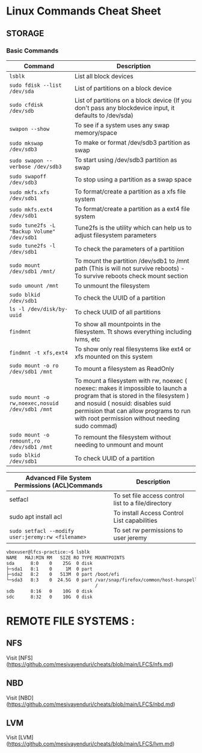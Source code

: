 # Linux Commands Cheat Sheet
## STORAGE
### Basic Commands


| Command                        | Description               |
|--------------------------------|---------------------------|
| `lsblk`                        | List all block devices    |
| `sudo fdisk --list /dev/sda`   | List of partitions on a block device |
| `sudo cfdisk /dev/sdb`        | List of partitions on a block device (If you don't pass any blockdevice input, it defaults to /dev/sda) |
| `swapon --show`  | To see if a system uses any swap memory/space  |
| `sudo mkswap /dev/sdb3`   | To make or format /dev/sdb3 partition as swap |
| `sudo swapon --verbose /dev/sdb3` | To start using /dev/sdb3 partition as swap |
| `sudo swapoff /dev/sdb3`  | To stop using a partition as a swap space |
| `sudo mkfs.xfs /dev/sdb1`     |  To format/create a partition as a xfs file system |
| `sudo mkfs.ext4 /dev/sdb1`    | To format/create a partition as a ext4 file system |
| `sudo tune2fs -L "Backup Volume" /dev/sdb1` | Tune2fs is the utility which can help us to adjust filesystem parameters  |
| `sudo tune2fs -l /dev/sdb1` |  To check the parameters of a partitiion |
| `sudo mount /dev/sdb1 /mnt/` | To mount the partition /dev/sdb1 to /mnt path (This is will not survive reboots) - To survive reboots check mount section |
| `sudo umount /mnt` | To unmount the filesystem |
| `sudo blkid /dev/sdb1` | To check the UUID of a partition |
| `ls -l /dev/disk/by-uuid`  | To check UUID of all partitions  |
| `findmnt`  | To show all mountpoints in the filesystem. Tt shows everything including lvms, etc |
| `findmnt -t xfs,ext4` |  To show only real filesystems like ext4 or xfs mounted on this system |
| `sudo mount -o ro /dev/sdb1 /mnt`| To mount a filesystem as ReadOnly |
| `sudo mount -o rw,noexec,nosuid /dev/sdb1 /mnt`  | To mount a filesystem with rw, noexec ( noexec: makes it impossible to launch a program that is stored in the filesystem ) and nosuid ( nosuid: disables suid permision that can allow programs to run with root permission without needing sudo commad)   |
| `sudo mount -o remount,ro /dev/sdb1 /mnt` | To remount the filesystem without needing to unmount and mount  |
| `sudo blkid /dev/sdb1`  | To check UUID of a partition  |



| Advanced File System Permissions (ACL)Commands                | Description               |
|-----------------------------------------------------|-------------------------------------|
| setfacl  | To set file access control list to a file/directory  |
| sudo apt install acl  | To install Access Control List capabilities  |
| ```sudo setfacl --modify user:jeremy:rw <filename>```  | To set rw permissions to user jeremy  |



```bash
vboxuser@lfcs-practice:~$ lsblk
NAME   MAJ:MIN RM   SIZE RO TYPE MOUNTPOINTS
sda      8:0    0    25G  0 disk 
├─sda1   8:1    0     1M  0 part 
├─sda2   8:2    0   513M  0 part /boot/efi
└─sda3   8:3    0  24.5G  0 part /var/snap/firefox/common/host-hunspell
                                 /
sdb      8:16   0    10G  0 disk 
sdc      8:32   0    10G  0 disk
```



# REMOTE FILE SYSTEMS : 

## NFS
Visit [NFS] (https://github.com/mesivayenduri/cheats/blob/main/LFCS/nfs.md)

## NBD
Visit [NBD] (https://github.com/mesivayenduri/cheats/blob/main/LFCS/nbd.md)

## LVM
Visit [LVM] (https://github.com/mesivayenduri/cheats/blob/main/LFCS/lvm.md)